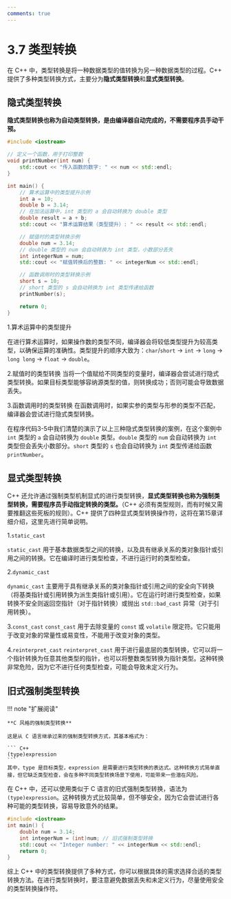 ```yaml
---
comments: true
---
```


# 3.7 类型转换

在 C++ 中，类型转换是将一种数据类型的值转换为另一种数据类型的过程。C++ 提供了多种类型转换方式，主要分为**隐式类型转换**和**显式类型转换**。

## 隐式类型转换

**隐式类型转换也称为自动类型转换，是由编译器自动完成的，不需要程序员手动干预。**

``` C++ title="程序代码3-5"
#include <iostream>

// 定义一个函数，用于打印整数
void printNumber(int num) {
    std::cout << "传入函数的数字: " << num << std::endl;
}

int main() {
    // 算术运算中的类型提升示例
    int a = 10;
    double b = 3.14;
    // 在加法运算中，int 类型的 a 会自动转换为 double 类型
    double result = a + b; 
    std::cout << "算术运算结果（类型提升）: " << result << std::endl;

    // 赋值时的类型转换示例
    double num = 3.14;
    // double 类型的 num 会自动转换为 int 类型，小数部分丢失
    int integerNum = num; 
    std::cout << "赋值转换后的整数: " << integerNum << std::endl;

    // 函数调用时的类型转换示例
    short s = 10;
    // short 类型的 s 会自动转换为 int 类型传递给函数
    printNumber(s); 

    return 0;
}
```

1.算术运算中的类型提升

在进行算术运算时，如果操作数的类型不同，编译器会将较低类型提升为较高类型，以确保运算的准确性。类型提升的顺序大致为：`char`/`short` -> `int` -> `long` -> `long long` -> `float` -> `double`。

2.赋值时的类型转换
当将一个值赋给不同类型的变量时，编译器会尝试进行隐式类型转换。如果目标类型能够容纳源类型的值，则转换成功；否则可能会导致数据丢失。

3.函数调用时的类型转换
在函数调用时，如果实参的类型与形参的类型不匹配，编译器会尝试进行隐式类型转换。

在程序代码3-5中我们清楚的演示了以上三种隐式类型转换的案例，在这个案例中 `int` 类型的 `a` 会自动转换为 `double` 类型。`double` 类型的 `num` 会自动转换为 `int` 类型但会丢失小数部分。`short` 类型的 `s` 也会自动转换为 `int` 类型传递给函数 `printNumber`。

## 显式类型转换

C++ 还允许通过强制类型机制显式的进行类型转换，**显式类型转换也称为强制类型转换，需要程序员手动指定转换的类型。**（C++ 必须有类型规则，而有时候又需要推翻这些死板的规则）。C++ 提供了四种显式类型转换操作符，这将在第15章详细介绍，这里先进行简单说明。

1.`static_cast`

`static_cast` 用于基本数据类型之间的转换，以及具有继承关系的类对象指针或引用之间的转换。它在编译时进行类型检查，不进行运行时的类型检查。

2.`dynamic_cast`

`dynamic_cast` 主要用于具有继承关系的类对象指针或引用之间的安全向下转换（将基类指针或引用转换为派生类指针或引用）。它在运行时进行类型检查，如果转换不安全则返回空指针（对于指针转换）或抛出 `std::bad_cast` 异常（对于引用转换）。

3.`const_cast`
`const_cast` 用于去除变量的 `const` 或 `volatile` 限定符。它只能用于改变对象的常量性或易变性，不能用于改变对象的类型。

4.`reinterpret_cast`
`reinterpret_cast` 用于进行最底层的类型转换，它可以将一个指针转换为任意其他类型的指针，也可以将整数类型转换为指针类型。这种转换非常危险，因为它不进行任何类型检查，可能会导致未定义行为。

## 旧式强制类型转换

!!! note "扩展阅读"

    **C 风格的强制类型转换**

    这是从 C 语言继承过来的强制类型转换方式，其基本格式为：

    ``` C++
    (type)expression
    ```
    其中，type 是目标类型，expression 是需要进行类型转换的表达式。这种转换方式简单直接，但它缺乏类型检查，会在多种不同类型转换场景下使用，可能带来一些潜在风险。

在 C++ 中，还可以使用类似于 C 语言的旧式强制类型转换，语法为 `(type)expression`。这种转换方式比较简单，但不够安全，因为它会尝试进行各种可能的类型转换，容易导致意外的结果。

``` C++
#include <iostream>
int main() {
    double num = 3.14;
    int integerNum = (int)num; // 旧式强制类型转换
    std::cout << "Integer number: " << integerNum << std::endl;
    return 0;
}
```

综上 C++ 中的类型转换提供了多种方式，你可以根据具体的需求选择合适的类型转换方法。在进行类型转换时，要注意避免数据丢失和未定义行为，尽量使用安全的类型转换操作符。 